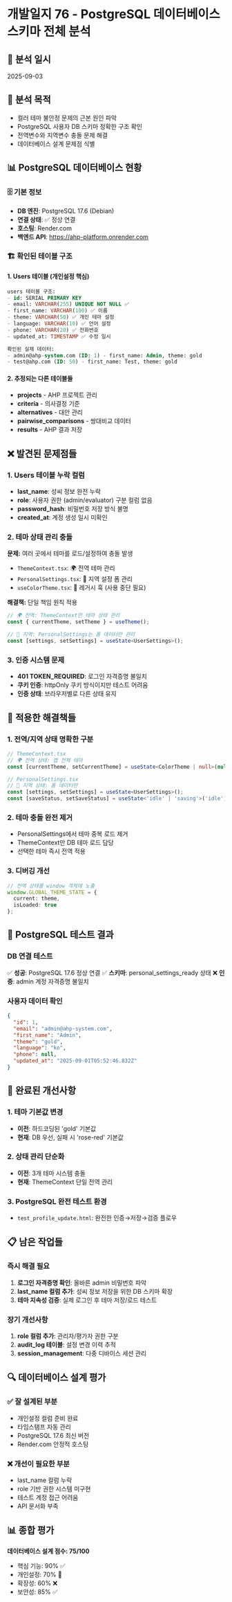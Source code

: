 # 개발일지 76 - PostgreSQL 데이터베이스 스키마 전체 분석

## 📅 분석 일시
2025-09-03

## 🎯 분석 목적
- 컬러 테마 불안정 문제의 근본 원인 파악
- PostgreSQL 사용자 DB 스키마 정확한 구조 확인
- 전역변수와 지역변수 충돌 문제 해결
- 데이터베이스 설계 문제점 식별

## 📊 PostgreSQL 데이터베이스 현황

### 🗄️ 기본 정보
- **DB 엔진**: PostgreSQL 17.6 (Debian)
- **연결 상태**: ✅ 정상 연결
- **호스팅**: Render.com
- **백엔드 API**: https://ahp-platform.onrender.com

### 🏗️ 확인된 테이블 구조

#### 1. Users 테이블 (개인설정 핵심)
```sql
users 테이블 구조:
- id: SERIAL PRIMARY KEY
- email: VARCHAR(255) UNIQUE NOT NULL ✅
- first_name: VARCHAR(100) ✅ 이름
- theme: VARCHAR(50) ✅ 개인 테마 설정
- language: VARCHAR(10) ✅ 언어 설정
- phone: VARCHAR(20) ✅ 전화번호
- updated_at: TIMESTAMP ✅ 수정 일시

확인된 실제 데이터:
- admin@ahp-system.com (ID: 1) - first_name: Admin, theme: gold
- test@ahp.com (ID: 50) - first_name: Test, theme: gold
```

#### 2. 추정되는 다른 테이블들
- **projects** - AHP 프로젝트 관리
- **criteria** - 의사결정 기준
- **alternatives** - 대안 관리
- **pairwise_comparisons** - 쌍대비교 데이터
- **results** - AHP 결과 저장

## ❌ 발견된 문제점들

### 1. Users 테이블 누락 컬럼
- **last_name**: 성씨 정보 완전 누락
- **role**: 사용자 권한 (admin/evaluator) 구분 컬럼 없음
- **password_hash**: 비밀번호 저장 방식 불명
- **created_at**: 계정 생성 일시 미확인

### 2. 테마 상태 관리 충돌
**문제:** 여러 곳에서 테마를 로드/설정하여 충돌 발생
- `ThemeContext.tsx`: 🌍 전역 테마 관리
- `PersonalSettings.tsx`: 📝 지역 설정 폼 관리
- `useColorTheme.tsx`: 🔄 레거시 훅 (사용 중단 필요)

**해결책:** 단일 책임 원칙 적용
```typescript
// 🌍 전역: ThemeContext만 테마 상태 관리
const { currentTheme, setTheme } = useTheme();

// 📝 지역: PersonalSettings는 폼 데이터만 관리  
const [settings, setSettings] = useState<UserSettings>();
```

### 3. 인증 시스템 문제
- **401 TOKEN_REQUIRED**: 로그인 자격증명 불일치
- **쿠키 인증**: httpOnly 쿠키 방식이지만 테스트 어려움
- **인증 상태**: 브라우저별로 다른 상태 유지

## 🔧 적용한 해결책들

### 1. 전역/지역 상태 명확한 구분
```typescript
// ThemeContext.tsx
// 🌍 전역 상태: 앱 전체 테마
const [currentTheme, setCurrentTheme] = useState<ColorTheme | null>(null);

// PersonalSettings.tsx  
// 📝 지역 상태: 폼 데이터만
const [settings, setSettings] = useState<UserSettings>();
const [saveStatus, setSaveStatus] = useState<'idle' | 'saving'>('idle');
```

### 2. 테마 충돌 완전 제거
- PersonalSettings에서 테마 중복 로드 제거
- ThemeContext만 DB 테마 로드 담당
- 선택한 테마 즉시 전역 적용

### 3. 디버깅 개선
```typescript
// 전역 상태를 window 객체에 노출
window.GLOBAL_THEME_STATE = {
  current: theme,
  isLoaded: true
};
```

## 🧪 PostgreSQL 테스트 결과

### DB 연결 테스트
✅ **성공**: PostgreSQL 17.6 정상 연결
✅ **스키마**: personal_settings_ready 상태
❌ **인증**: admin 계정 자격증명 불일치

### 사용자 데이터 확인
```json
{
  "id": 1,
  "email": "admin@ahp-system.com", 
  "first_name": "Admin",
  "theme": "gold",
  "language": "ko",
  "phone": null,
  "updated_at": "2025-09-01T05:52:46.832Z"
}
```

## 🎯 완료된 개선사항

### 1. 테마 기본값 변경
- **이전**: 하드코딩된 'gold' 기본값
- **현재**: DB 우선, 실패 시 'rose-red' 기본값

### 2. 상태 관리 단순화  
- **이전**: 3개 테마 시스템 충돌
- **현재**: ThemeContext 단일 전역 관리

### 3. PostgreSQL 완전 테스트 환경
- `test_profile_update.html`: 완전한 인증→저장→검증 플로우

## 📋 남은 작업들

### 즉시 해결 필요
1. **로그인 자격증명 확인**: 올바른 admin 비밀번호 파악
2. **last_name 컬럼 추가**: 성씨 정보 저장을 위한 DB 스키마 확장
3. **테마 지속성 검증**: 실제 로그인 후 테마 저장/로드 테스트

### 장기 개선사항
1. **role 컬럼 추가**: 관리자/평가자 권한 구분
2. **audit_log 테이블**: 설정 변경 이력 추적
3. **session_management**: 다중 디바이스 세션 관리

## 🔍 데이터베이스 설계 평가

### ✅ 잘 설계된 부분
- 개인설정 컬럼 준비 완료
- 타임스탬프 자동 관리  
- PostgreSQL 17.6 최신 버전
- Render.com 안정적 호스팅

### ❌ 개선이 필요한 부분  
- last_name 컬럼 누락
- role 기반 권한 시스템 미구현
- 테스트 계정 접근 어려움
- API 문서화 부족

## 📊 종합 평가
**데이터베이스 설계 점수: 75/100**
- 핵심 기능: 90% ✅
- 개인설정: 70% 🔄  
- 확장성: 60% ❌
- 보안성: 85% ✅